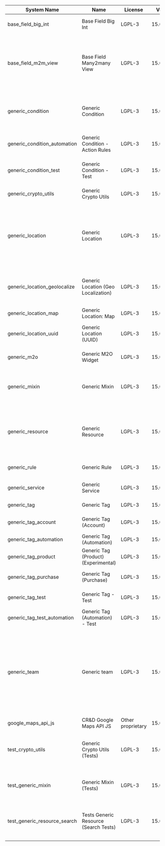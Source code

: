 | System Name | Name | License | Version | Summary | Price |
|---|---|---|---|---|---|
| base_field_big_int | Base Field Big Int | LGPL-3 | 15.0.0.2.0 | BigInt field implementation for Odoo |  |
| base_field_m2m_view | Base Field Many2many View | LGPL-3 | 15.0.0.2.0 | Adds Many2manyView field implementation for Odoo. Useful in cases when m2m relation computed via Postgresql View |  |
| generic_condition | Generic Condition | LGPL-3 | 15.0.1.17.0 | Create generic conditions on which you         can program some logic in Odoo objects |  |
| generic_condition_automation | Generic Condition - Action Rules | LGPL-3 | 15.0.1.1.3 | Generic Conditions (Integration with Action Rules) |  |
| generic_condition_test | Generic Condition - Test | LGPL-3 | 15.0.1.8.1 | Generic Conditions - Tests (do not install manualy) |  |
| generic_crypto_utils | Generic Crypto Utils | LGPL-3 | 15.0.0.5.0 | Technical utils to add encryption to other addons |  |
| generic_location | Generic Location | LGPL-3 | 15.0.2.2.0 | Allows you to make an abstract description of the         objects location relative to the general location         (for example: house3 -> office5 -> room2 -> table5) |  |
| generic_location_geolocalize | Generic Location (Geo Localization) | LGPL-3 | 15.0.1.7.0 | Generic Location (Automaticaly determine geo coordinates         for location by its address) |  |
| generic_location_map | Generic Location: Map | LGPL-3 | 15.0.1.6.0 | Display locations on map view. |  |
| generic_location_uuid | Generic Location (UUID) | LGPL-3 | 15.0.1.4.0 | Generic Location (Add UUID to generic locations) |  |
| generic_m2o | Generic M2O Widget | LGPL-3 | 15.0.1.5.0 | Generic Many2one widget |  |
| generic_mixin | Generic Mixin | LGPL-3 | 15.0.1.76.0 | Technical module with generic mixins, that may help to build other modules |  |
| generic_resource | Generic Resource | LGPL-3 | 15.0.1.44.0 | Provides the ability to create and categorize         various resources that can be used in other Odoo modules. |  |
| generic_rule | Generic Rule | LGPL-3 | 15.0.1.1.1 | Adds new top-level menu 'rules' |  |
| generic_service | Generic Service | LGPL-3 | 15.0.1.21.0 | Create and manage service catalog |  |
| generic_tag | Generic Tag | LGPL-3 | 15.0.2.8.1 | Generic tag management. |  |
| generic_tag_account | Generic Tag (Account) | LGPL-3 | 15.0.1.2.0 | Generic tag integration with account addon |  |
| generic_tag_automation | Generic Tag (Automation) | LGPL-3 | 15.0.1.2.0 |  |  |
| generic_tag_product | Generic Tag (Product) (Experimental) | LGPL-3 | 15.0.1.2.0 | Generic tag integration with product addon |  |
| generic_tag_purchase | Generic Tag (Purchase) | LGPL-3 | 15.0.1.2.0 | Generic tag integration with purchase addon |  |
| generic_tag_test | Generic Tag - Test | LGPL-3 | 15.0.1.4.0 | Generic Tag - Tests (do not install manualy) |  |
| generic_tag_test_automation | Generic Tag (Automation) - Test | LGPL-3 | 15.0.1.1.0 |  |  |
| generic_team | Generic team | LGPL-3 | 15.0.1.14.1 | With this module you can create teams and add         users to them, which allows you to perform group         actions (such as assigning a responsible team         instead of one person) while working with Odoo applications. |  |
| google_maps_api_js | CR&D Google Maps API JS | Other proprietary | 15.0.0.3.0 |  |  |
| test_crypto_utils | Generic Crypto Utils (Tests) | LGPL-3 | 15.0.0.10.0 | Technical module that have to be used to test Generic Crypto Utils module |  |
| test_generic_mixin | Generic Mixin (Tests) | LGPL-3 | 15.0.0.20.0 | Technical module that have to be used to test Generic Mixin module |  |
| test_generic_resource_search | Tests Generic Resource (Search Tests) | LGPL-3 | 15.0.0.1.0 | Technical module that have to be used to test Generic Resource search cases |  |
